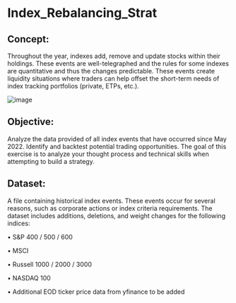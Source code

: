 # Index_Rebalancing_Strat
## **Concept:**

Throughout the year, indexes add, remove and update stocks within their holdings. These events are
well-telegraphed and the rules for some indexes are quantitative and thus the changes predictable.
These events create liquidity situations where traders can help offset the short-term needs of index
tracking portfolios (private, ETPs, etc.).

![image](https://github.com/user-attachments/assets/501924d9-18c3-4a3b-ae54-9c87d58dd6b3)


## **Objective:**

Analyze the data provided of all index events that have occurred since May 2022. Identify and backtest
potential trading opportunities. The goal of this exercise is to analyze your thought process and
technical skills when attempting to build a strategy.

## Dataset:

A file containing historical index events. These events occur for several reasons, such as
corporate actions or index criteria requirements. The dataset includes additions, deletions, and weight
changes for the following indices:

• S&P 400 / 500 / 600

• MSCI

• Russell 1000 / 2000 / 3000

• NASDAQ 100

• Additional EOD ticker price data from yfinance to be added


    
